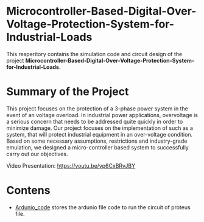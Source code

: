 # Microcontroller-Based-Digital-Over-Voltage-Protection-System-for-Industrial-Loads

This resperitory contains the simulation code and circuit design of the project **Microcontroller-Based-Digital-Over-Voltage-Protection-System-for-Industrial-Loads**.

# Summary of the Project 

This project focuses on the protection of a 3-phase power system in the event of an voltage overload. In industrial power applications, overvoltage is a serious concern that needs to be addressed quite quickly in order to minimize damage. Our project focuses on the implementation of such as a system, that will protect industrial equipment in an over-voltage condition. Based on some necessary assumptions, restrictions and industry-grade emulation, we designed a micro-controller based system to successfully carry out our objectives.

Video Presentation: https://youtu.be/yp6CxBRvJBY

# Contens
- [Ardunio_code](https://github.com/swapnil-saha/Microcontroller-Based-Digital-Over-Voltage-Protection-System-for-Industrial-Loads/tree/main/Ardunio_code) stores the ardunio file code to run the circuit of proteus file.




